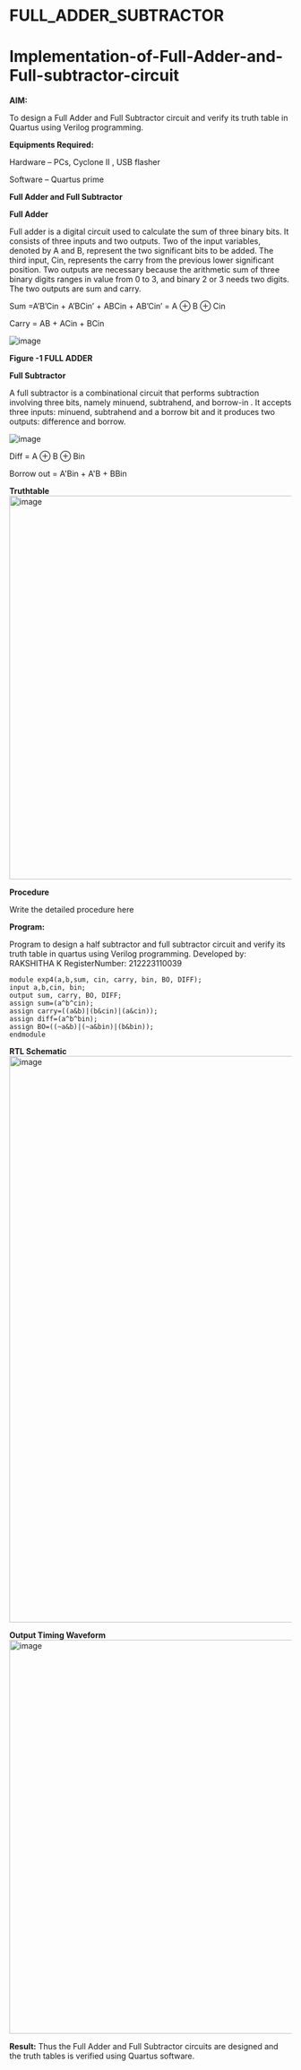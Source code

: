 # FULL_ADDER_SUBTRACTOR

# Implementation-of-Full-Adder-and-Full-subtractor-circuit

**AIM:**

To design a Full Adder and Full Subtractor circuit and verify its truth table in Quartus using Verilog programming.

**Equipments Required:**

Hardware – PCs, Cyclone II , USB flasher

Software – Quartus prime

**Full Adder and Full Subtractor**

**Full Adder**

Full adder is a digital circuit used to calculate the sum of three binary bits. It consists of three inputs and two outputs. Two of the input variables, denoted by A and B, represent the two significant bits to be added. The third input, Cin, represents the carry from the previous lower significant position. Two outputs are necessary because the arithmetic sum of three binary digits ranges in value from 0 to 3, and binary 2 or 3 needs two digits. The two outputs are sum and carry.

Sum =A’B’Cin + A’BCin’ + ABCin + AB’Cin’ = A ⊕ B ⊕ Cin 

Carry = AB + ACin + BCin

![image](https://github.com/naavaneetha/FULL_ADDER_SUBTRACTOR/assets/154305477/0f30ba51-5ffb-4198-845f-18e054f675e7)

**Figure -1 FULL ADDER**

**Full Subtractor**

A full subtractor is a combinational circuit that performs subtraction involving three bits, namely minuend, subtrahend, and borrow-in . It accepts three inputs: minuend, subtrahend and a borrow bit and it produces two outputs: difference and borrow.

![image](https://github.com/naavaneetha/FULL_ADDER_SUBTRACTOR/assets/154305477/02b24f51-ab51-4304-9ad6-7b81ffc1ead5)

Diff = A ⊕ B ⊕ Bin 

Borrow out = A'Bin + A'B + BBin

**Truthtable**
<img width="1216" height="685" alt="image" src="https://github.com/user-attachments/assets/7f349119-8e02-4c3b-9a5f-c22c3a57e9b4" />


**Procedure**

Write the detailed procedure here

**Program:**

Program to design a half subtractor and full subtractor circuit and verify its truth table in quartus using Verilog programming. 
Developed by: RAKSHITHA K
RegisterNumber: 212223110039

~~~
module exp4(a,b,sum, cin, carry, bin, BO, DIFF);
input a,b,cin, bin;
output sum, carry, BO, DIFF;
assign sum=(a^b^cin);
assign carry=((a&b)|(b&cin)|(a&cin));
assign diff=(a^b^bin);
assign BO=((~a&b)|(~a&bin)|(b&bin));
endmodule 
~~~
**RTL Schematic**
<img width="1298" height="1011" alt="image" src="https://github.com/user-attachments/assets/114a93c7-c993-4fc3-9f92-4f0e14b8be9c" />

**Output Timing Waveform**
<img width="1919" height="703" alt="image" src="https://github.com/user-attachments/assets/57bffec5-b6f5-4141-bf4a-df8196c806de" />

**Result:**
Thus the Full Adder and Full Subtractor circuits are designed and the truth tables is verified using Quartus software.


